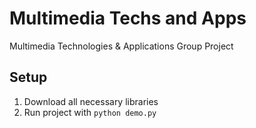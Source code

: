 # Multimedia Techs and Apps
Multimedia Technologies &amp; Applications Group Project

## Setup
1. Download all necessary libraries 
2. Run project with `python demo.py`
